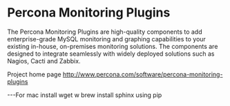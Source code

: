 # Percona Monitoring Plugins

The Percona Monitoring Plugins are high-quality components to add enterprise-grade MySQL monitoring and graphing capabilities to your existing in-house, on-premises monitoring solutions. The components are designed to integrate seamlessly with widely deployed solutions such as Nagios, Cacti and Zabbix.

Project home page http://www.percona.com/software/percona-monitoring-plugins


---For mac
install wget w brew
install sphinx using pip
